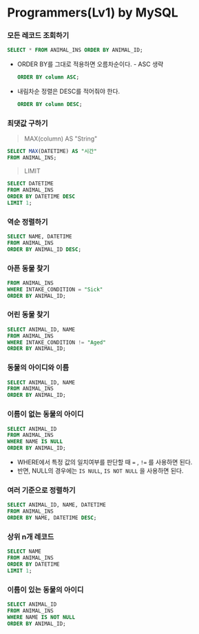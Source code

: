 # Programmers(Lv1) by MySQL

### 모든 레코드 조회하기

```sql
SELECT * FROM ANIMAL_INS ORDER BY ANIMAL_ID;
```

* ORDER BY를 그대로 적용하면 오름차순이다. - ASC 생략

  ```sql
  ORDER BY column ASC;
  ```

* 내림차순 정렬은 DESC를 적어줘야 한다.

  ```SQL
  ORDER BY column DESC;
  ```



### 최댓값 구하기

> MAX(column) AS "String"

``` sql
SELECT MAX(DATETIME) AS "시간"
FROM ANIMAL_INS;
```



> LIMIT

```SQL
SELECT DATETIME
FROM ANIMAL_INS
ORDER BY DATETIME DESC
LIMIT 1;
```



### 역순 정렬하기

```SQL
SELECT NAME, DATETIME
FROM ANIMAL_INS
ORDER BY ANIMAL_ID DESC;
```



### 아픈 동물 찾기

```sql
FROM ANIMAL_INS
WHERE INTAKE_CONDITION = "Sick"
ORDER BY ANIMAL_ID;
```



### 어린 동물 찾기

```sql
SELECT ANIMAL_ID, NAME
FROM ANIMAL_INS
WHERE INTAKE_CONDITION != "Aged"
ORDER BY ANIMAL_ID;
```



### 동물의 아이디와 이름

```sql
SELECT ANIMAL_ID, NAME
FROM ANIMAL_INS
ORDER BY ANIMAL_ID;
```



### 이름이 없는 동물의 아이디

```sql
SELECT ANIMAL_ID
FROM ANIMAL_INS
WHERE NAME IS NULL
ORDER BY ANIMAL_ID;
```

* WHERE에서 특정 값의 일치여부를 판단할 때 `=` , `!=` 를 사용하면 된다.
* 반면, NULL의 경우에는 `IS NULL`, `IS NOT NULL` 을 사용하면 된다.



### 여러 기준으로 정렬하기

```sql
SELECT ANIMAL_ID, NAME, DATETIME
FROM ANIMAL_INS
ORDER BY NAME, DATETIME DESC;
```



### 상위 n개 레코드

```sql
SELECT NAME
FROM ANIMAL_INS
ORDER BY DATETIME
LIMIT 1;
```



### 이름이 있는 동물의 아이디

```sql
SELECT ANIMAL_ID
FROM ANIMAL_INS
WHERE NAME IS NOT NULL
ORDER BY ANIMAL_ID;
```

